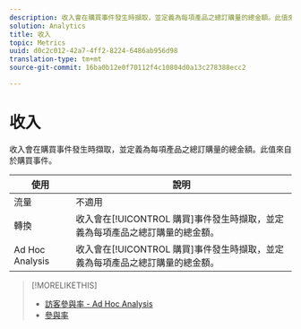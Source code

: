 ```yaml
---
description: 收入會在購買事件發生時擷取，並定義為每項產品之總訂購量的總金額。此值來自於購買事件。
solution: Analytics
title: 收入
topic: Metrics
uuid: d0c2c012-42a7-4ff2-8224-6486ab956d98
translation-type: tm+mt
source-git-commit: 16ba0b12e0f70112f4c10804d0a13c278388ecc2

---
```



# 收入

收入會在購買事件發生時擷取，並定義為每項產品之總訂購量的總金額。此值來自於購買事件。

| 使用 | 說明 |
|---|---|
| 流量 | 不適用 |
| 轉換 | 收入會在[!UICONTROL 購買]事件發生時擷取，並定義為每項產品之總訂購量的總金額。 |
| Ad Hoc Analysis | 收入會在[!UICONTROL 購買]事件發生時擷取，並定義為每項產品之總訂購量的總金額。 |

>[!MORELIKETHIS]
>
>* [訪客參與率 - Ad Hoc Analysis](/help/components/c-variables/c-metrics/metrics-visitor-participation.md)
>* [參與率](/help/components/c-variables/c-metrics/metrics-participation.md)

